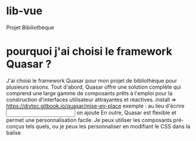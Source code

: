 # lib-vue

Projet Bibiliothèque 
# pourquoi j'ai choisi le framework Quasar ? 
J'ai choisi le framework Quasar pour mon projet de bibliothèque pour plusieurs raisons. Tout d'abord, Quasar offre une solution complète qui comprend une large gamme de composants prêts à l'emploi pour la construction d'interfaces utilisateur attrayantes et réactives.
install => https://divtec.gitbook.io/quasar/mise-en-place
exemple : au lieu  d'écrire  <input v-model="this.motCle" label="Title" color="warning" /> on ajoute       <q-input v-model="this.motCle" label="Title" color="warning" />
En outre, Quasar est flexible et permet une personnalisation facile. Je peux utiliser les composants pré-conçus tels quels, ou je peux les personnaliser en modifiant le CSS dans la balise <style>. Cela me permet d'adapter l'apparence des composants à mes besoins spécifiques et de créer une interface graphique qui correspond à mes préférences et à celles de mon projet de bibliothèque.
 # DEMO APP 
 * ajout Livre
![Description de l'image](C:\Users\Mchelli\lib-vue\src\assets\c1.png)
![Description de l'image](C:\Users\Mchelli\lib-vue\src\assets\c2.png)
![Description de l'image](C:\Users\Mchelli\lib-vue\src\assets\c3.png)




## Project Setup

```sh
npm install
```

### Compile and Hot-Reload for Development

```sh
npm run dev
```

### Compile and Minify for Production

```sh
npm run build
```
